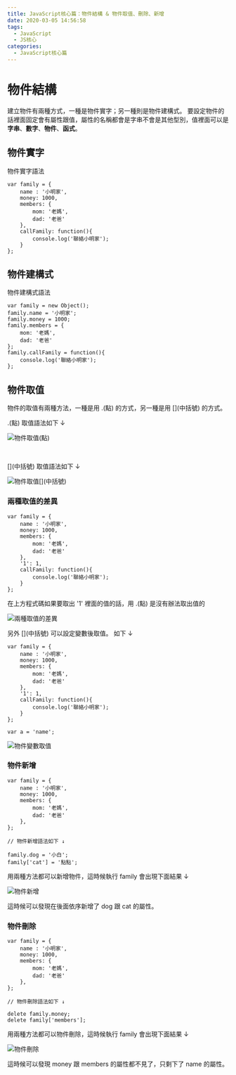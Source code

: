 ```yaml
---
title: JavaScript核心篇：物件結構 & 物件取值、刪除、新增
date: 2020-03-05 14:56:58
tags:
  - JavaScript
  - JS核心
categories: 
  - JavaScript核心篇
---
```



# 物件結構

建立物件有兩種方式，一種是物件實字；另一種則是物件建構式。
要設定物件的話裡面固定會有屬性跟值，屬性的名稱都會是字串不會是其他型別，值裡面可以是**字串**、**數字**、**物件**、**函式**。

## 物件實字

物件實字語法

```
var family = {
    name : '小明家',
    money: 1000,
    members: {
        mom: '老媽',
        dad: '老爸'
    },
    callFamily: function(){
        console.log('聯絡小明家');
    }
};
```

## 物件建構式

物件建構式語法

```
var family = new Object();
family.name = '小明家';
family.money = 1000;
family.members = {
    mom: '老媽',
    dad: '老爸'
};
family.callFamily = function(){
    console.log('聯絡小明家');
};
```

## 物件取值

物件的取值有兩種方法，一種是用 .(點) 的方式，另一種是用 []\(中括號) 的方式。

.(點) 取值語法如下 ↓

![物件取值(點)](https://firebasestorage.googleapis.com/v0/b/cheetoblog-8edf4.appspot.com/o/JS%EF%BC%9A%E6%A0%B8%E5%BF%83%E7%AF%87%2F%E7%89%A9%E4%BB%B6%E5%8F%96%E5%80%BC(%E9%BB%9E).jpg?alt=media&token=ab41c454-e8af-4092-bdef-5159c6687f27)

<br>

[]\(中括號) 取值語法如下 ↓

![物件取值[]\(中括號)](https://firebasestorage.googleapis.com/v0/b/cheetoblog-8edf4.appspot.com/o/JS%EF%BC%9A%E6%A0%B8%E5%BF%83%E7%AF%87%2F%E7%89%A9%E4%BB%B6%E5%8F%96%E5%80%BC(%E4%B8%AD%E6%8B%AC%E8%99%9F).jpg?alt=media&token=ae18e953-a55f-4032-94f0-c25e43258418)


### 兩種取值的差異

```
var family = {
    name : '小明家',
    money: 1000,
    members: {
        mom: '老媽',
        dad: '老爸'
    },
    '1': 1,
    callFamily: function(){
        console.log('聯絡小明家');
    }
};
```

在上方程式碼如果要取出 '1' 裡面的值的話，用 .(點) 是沒有辦法取出值的

![兩種取值的差異](https://firebasestorage.googleapis.com/v0/b/cheetoblog-8edf4.appspot.com/o/JS%EF%BC%9A%E6%A0%B8%E5%BF%83%E7%AF%87%2F%E5%8F%96%E5%80%BC%E5%B7%AE%E7%95%B0.jpg?alt=media&token=1664460a-7089-4783-944b-0ca12070cc03)

另外 []\(中括號) 可以設定變數後取值。 如下 ↓

```
var family = {
    name : '小明家',
    money: 1000,
    members: {
        mom: '老媽',
        dad: '老爸'
    },
    '1': 1,
    callFamily: function(){
        console.log('聯絡小明家');
    }
};

var a = 'name';
```

![物件變數取值](https://firebasestorage.googleapis.com/v0/b/cheetoblog-8edf4.appspot.com/o/JS%EF%BC%9A%E6%A0%B8%E5%BF%83%E7%AF%87%2F%E7%89%A9%E4%BB%B6%E8%AE%8A%E6%95%B8%E5%8F%96%E5%80%BC.jpg?alt=media&token=ebe0d3b1-7ff0-46ac-b067-57eb91d0edc6)

### 物件新增

```
var family = {
    name : '小明家',
    money: 1000,
    members: {
        mom: '老媽',
        dad: '老爸'
    },
};

// 物件新增語法如下 ↓ 

family.dog = '小白';
family['cat'] = '點點';
```

用兩種方法都可以新增物件，這時候執行 family 會出現下面結果 ↓

![物件新增](https://firebasestorage.googleapis.com/v0/b/cheetoblog-8edf4.appspot.com/o/JS%EF%BC%9A%E6%A0%B8%E5%BF%83%E7%AF%87%2F%E7%89%A9%E4%BB%B6%E6%96%B0%E5%A2%9E.jpg?alt=media&token=cf9fd679-3682-467a-85e6-a7c4a8aec524)

這時候可以發現在後面依序新增了 dog 跟 cat 的屬性。

### 物件刪除

```
var family = {
    name : '小明家',
    money: 1000,
    members: {
        mom: '老媽',
        dad: '老爸'
    },
};

// 物件刪除語法如下 ↓

delete family.money;
delete family['members'];
```

用兩種方法都可以物件刪除，這時候執行 family 會出現下面結果 ↓

![物件刪除](https://firebasestorage.googleapis.com/v0/b/cheetoblog-8edf4.appspot.com/o/JS%EF%BC%9A%E6%A0%B8%E5%BF%83%E7%AF%87%2F%E7%89%A9%E4%BB%B6%E5%88%AA%E9%99%A4.jpg?alt=media&token=992c9b8a-64fa-4f23-a450-318c30a6eefb)

這時候可以發現 money 跟 members 的屬性都不見了，只剩下了 name 的屬性。